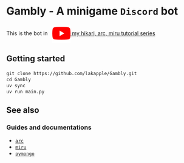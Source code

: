 # Gambly - A minigame `Discord` bot
This is the bot in $~$
<a href="https://youtube.com/playlist?list=PLHik0mLMuaX0WoWA_016lC0INkQLauSmj&si=vScFVdgcvoXRLzuw">
<img src="https://raw.githubusercontent.com/CLorant/readme-social-icons/097d0b23dcc0d22ba7710f6c113fafd321624a79/medium/colored/youtube.svg" align="center">
[my hikari, arc, miru tutorial series](https://youtube.com/playlist?list=PLHik0mLMuaX0WoWA_016lC0INkQLauSmj&si=vScFVdgcvoXRLzuw)


## Getting started

```
git clone https://github.com/lakapple/Gambly.git
cd Gambly
uv sync
uv run main.py
```

## See also

### Guides and documentations
- [`arc`](https://arc.hypergonial.com/guides/)
- [`miru`](https://miru.hypergonial.com/guides/)
- [`pymongo`](https://www.mongodb.com/docs/languages/python/pymongo-driver/current/)



